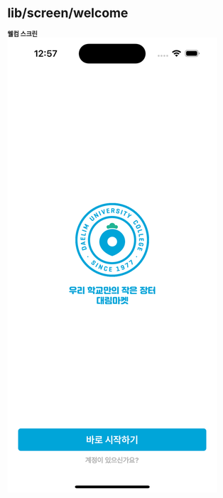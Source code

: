# lib/screen/welcome

<b>웰컴 스크린</b>
<br />
<img src="https://github.com/team-ilpalsam/Flutter_DaelimMarket/blob/main/readme/welcome/welcome.png">
